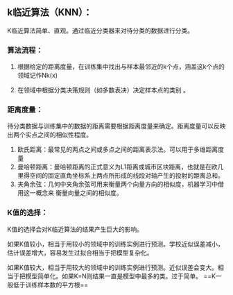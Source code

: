 ## k临近算法（KNN）：

K临近算法简单、直观。通过临近分类器来对待分类的数据进行分类。	

### 算法流程：

1. 根据给定的距离度量，在训练集中找出与样本最邻近的k个点，涵盖这k个点的 领域记作Nk(x)

2. 在领域中根据分类决策规则（如多数表决）决定样本点的类别 。

   

   

### 距离度量：

待分类数据与训练集中的数据的距离需要根据距离度量来确定。距离度量可以反映出两个实点之间的相似性程度。

1. 欧氏距离：最常见的两点之间或多点之间的距离表示法。可以用于多维距离度量
2. 曼哈顿距离：曼哈顿距离的正式意义为L1距离或城市区块距离，也就是在欧几里得空间的固定直角坐标系上两点所形成的线段对轴产生的投射的距离总和。
3. 夹角余弦：几何中夹角余弦可用来衡量两个向量方向的相似度，机器学习中借用这一概念来	衡量向量之间的相似度。

### K值的选择：

K值的选择会对K临近算法的结果产生巨大的影响。

如果K值较小，相当于用较小的领域中的训练实例进行预测。学校近似误差减小，估计误差增大，容易发生过拟合相当于把模型复杂化。

如果K值较大，相当于用较大的领域中的训练实例进行预测。近似误差会变大。相当于把模型简单化。如果K=N则结果一直是模型中最多的类。过于简单。
	   ==K一般低于训练样本数的平方根==



